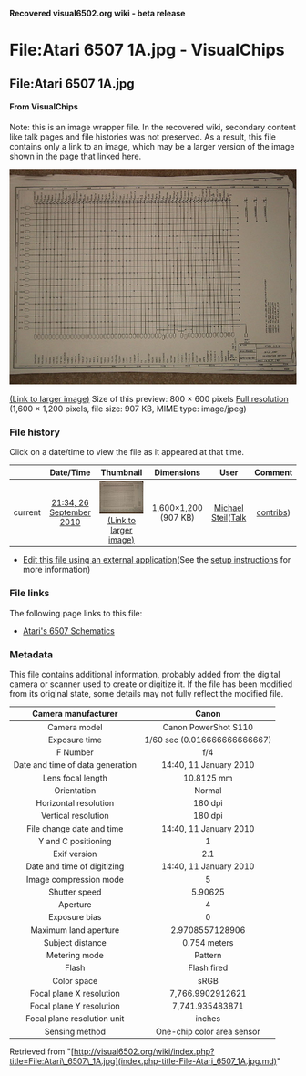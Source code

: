 **Recovered visual6502.org wiki - beta release**

# File:Atari 6507 1A.jpg - VisualChips

## File:Atari 6507 1A.jpg

#### From VisualChips


Note: this is an image wrapper file. In the recovered wiki,
secondary content like talk pages and file histories was
not preserved. As a result, this file contains only a link
to an image, which may be a larger version of the image shown
in the page that linked here.

![File:Atari 6507 1A.jpg](images/thumb/2/2c/Atari_6507_1A.jpg/800px-Atari_6507_1A.jpg)

[(Link to larger image)](images/2/2c/Atari_6507_1A.jpg)
Size of this preview: 800 × 600 pixels
[Full resolution](images/2/2c/Atari_6507_1A.jpg)‎ (1,600 × 1,200 pixels, file size: 907 KB, MIME type: image/jpeg)

### File history

Click on a date/time to view the file as it appeared at that time.

| | Date/Time | Thumbnail | Dimensions | User | Comment |
|:---:|:---:|:---:|:---:|:---:|:---:|
| current | [21:34, 26 September 2010](images/2/2c/Atari_6507_1A.jpg) | ![Thumbnail for version as of 21:34, 26 September 2010](images/thumb/2/2c/Atari_6507_1A.jpg/120px-Atari_6507_1A.jpg) [(Link to larger image)](images/2/2c/Atari_6507_1A.jpg) | 1,600×1,200 (907 KB) | [Michael Steil](index.php-title-User-Michael_Steil.md)([Talk](index.php-title-User_talk-Michael_Steil.md) | [contribs](./index.php%3Ftitle=Special:Contributions/Michael_Steil.md)) | |

- [Edit this file using an external application](index.php-title-File-Atari_6507_1A.jpg.md)(See the [setup instructions](http://www.mediawiki.org/wiki/Manual:External_editors) for more information)

### File links

The following page links to this file:

- [Atari's 6507 Schematics](index.php-title-Atari~s_6507_Schematics.md)

### Metadata
This file contains additional information, probably added from the digital camera or scanner used to create or digitize it.
If the file has been modified from its original state, some details may not fully reflect the modified file.

| Camera manufacturer | Canon |
|:---:|:---:|
Camera model | Canon PowerShot S110 |
Exposure time | 1/60 sec (0.016666666666667) |
F Number | f/4 |
Date and time of data generation | 14:40, 11 January 2010 |
Lens focal length | 10.8125 mm |
Orientation | Normal |
Horizontal resolution | 180 dpi |
Vertical resolution | 180 dpi |
File change date and time | 14:40, 11 January 2010 |
Y and C positioning | 1 |
Exif version | 2.1 |
Date and time of digitizing | 14:40, 11 January 2010 |
Image compression mode | 5 |
Shutter speed | 5.90625 |
Aperture | 4 |
Exposure bias | 0 |
Maximum land aperture | 2.9708557128906 |
Subject distance | 0.754 meters |
Metering mode | Pattern |
Flash | Flash fired |
Color space | sRGB |
Focal plane X resolution | 7,766.9902912621 |
Focal plane Y resolution | 7,741.935483871 |
Focal plane resolution unit | inches |
Sensing method | One-chip color area sensor |

Retrieved from "[http://visual6502.org/wiki/index.php?title=File:Atari\_6507\_1A.jpg](index.php-title-File-Atari_6507_1A.jpg.md)"

